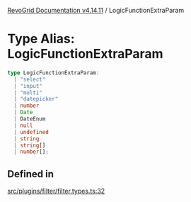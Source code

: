 [RevoGrid Documentation v4.14.11](README.md) / LogicFunctionExtraParam

# Type Alias: LogicFunctionExtraParam

```ts
type LogicFunctionExtraParam: 
  | "select"
  | "input"
  | "multi"
  | "datepicker"
  | number
  | Date
  | DateEnum
  | null
  | undefined
  | string
  | string[]
  | number[];
```

## Defined in

[src/plugins/filter/filter.types.ts:32](https://github.com/revolist/revogrid/blob/8390153a63782c6f2a806fb42e5983525eb9dc87/src/plugins/filter/filter.types.ts#L32)

